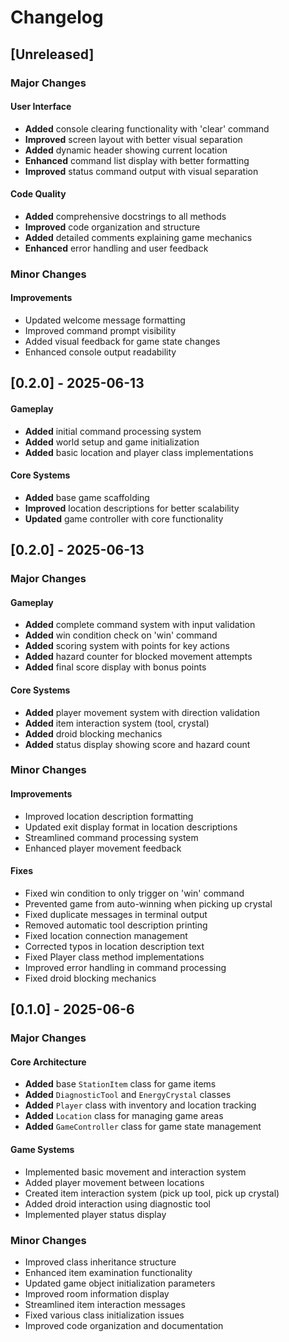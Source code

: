 # Changelog

## [Unreleased]

### Major Changes

#### User Interface
- **Added** console clearing functionality with 'clear' command
- **Improved** screen layout with better visual separation
- **Added** dynamic header showing current location
- **Enhanced** command list display with better formatting
- **Improved** status command output with visual separation

#### Code Quality
- **Added** comprehensive docstrings to all methods
- **Improved** code organization and structure
- **Added** detailed comments explaining game mechanics
- **Enhanced** error handling and user feedback

### Minor Changes

#### Improvements
- Updated welcome message formatting
- Improved command prompt visibility
- Added visual feedback for game state changes
- Enhanced console output readability

## [0.2.0] - 2025-06-13

#### Gameplay
- **Added** initial command processing system
- **Added** world setup and game initialization
- **Added** basic location and player class implementations

#### Core Systems
- **Added** base game scaffolding
- **Improved** location descriptions for better scalability
- **Updated** game controller with core functionality

## [0.2.0] - 2025-06-13

### Major Changes

#### Gameplay
- **Added** complete command system with input validation
- **Added** win condition check on 'win' command
- **Added** scoring system with points for key actions
- **Added** hazard counter for blocked movement attempts
- **Added** final score display with bonus points

#### Core Systems
- **Added** player movement system with direction validation
- **Added** item interaction system (tool, crystal)
- **Added** droid blocking mechanics
- **Added** status display showing score and hazard count

### Minor Changes

#### Improvements
- Improved location description formatting
- Updated exit display format in location descriptions
- Streamlined command processing system
- Enhanced player movement feedback

#### Fixes
- Fixed win condition to only trigger on 'win' command
- Prevented game from auto-winning when picking up crystal
- Fixed duplicate messages in terminal output
- Removed automatic tool description printing
- Fixed location connection management
- Corrected typos in location description text
- Fixed Player class method implementations
- Improved error handling in command processing
- Fixed droid blocking mechanics

## [0.1.0] - 2025-06-6

### Major Changes

#### Core Architecture
- **Added** base `StationItem` class for game items
- **Added** `DiagnosticTool` and `EnergyCrystal` classes
- **Added** `Player` class with inventory and location tracking
- **Added** `Location` class for managing game areas
- **Added** `GameController` class for game state management

#### Game Systems
- Implemented basic movement and interaction system
- Added player movement between locations
- Created item interaction system (pick up tool, pick up crystal)
- Added droid interaction using diagnostic tool
- Implemented player status display

### Minor Changes
- Improved class inheritance structure
- Enhanced item examination functionality
- Updated game object initialization parameters
- Improved room information display
- Streamlined item interaction messages
- Fixed various class initialization issues
- Improved code organization and documentation
